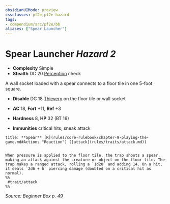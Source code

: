 ```yaml
---
obsidianUIMode: preview
cssclasses: pf2e,pf2e-hazard
tags:
- compendium/src/pf2e/bb
aliases: ["Spear Launcher"]
---
```

# Spear Launcher *Hazard 2*  

- **Complexity** Simple
- **Stealth** DC 20 [Perception](compendium/skills.md#Perception) check  

A wall socket loaded with a spear connects to a floor tile in one 5-foot square.

- **Disable** DC 18 [Thievery](compendium/skills.md#Thievery) on the floor tile or wall socket  

- **AC** 18, **Fort** +11, **Ref** +3
- **Hardness** 8, **HP** 32 (BT 16)
- **Immunities** critical hits; sneak attack

```ad-embed-ability
title: **Spear** [R](rules/core-rulebook/chapter-9-playing-the-game.md#Actions "Reaction") ([attack](rules/traits/attack.md))


When pressure is applied to the floor tile, the trap shoots a spear, making an attack against the creature or object on the floor tile. The trap makes a ranged attack, rolling a `1d20` and adding 14. On a hit, it deals `2d6 + 6` piercing damage (doubled on a critical hit as normal).  
%%
 #trait/attack 
%%
```

*Source: Beginner Box p. 49*